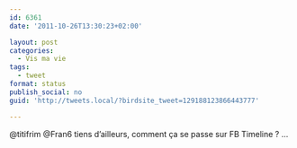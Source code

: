 ```yaml
---
id: 6361
date: '2011-10-26T13:30:23+02:00'

layout: post
categories:
  - Vis ma vie
tags:
  - tweet
format: status
publish_social: no
guid: 'http://tweets.local/?birdsite_tweet=129188123866443777'

---
```


@titifrim @Fran6 tiens d’ailleurs, comment ça se passe sur FB Timeline ? …